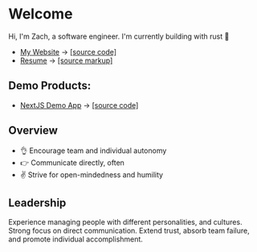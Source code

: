 # Welcome

Hi, I'm Zach, a software engineer. I'm currently building with rust 🦀

- [My Website](https://zachsblog.netlify.app/) -> [[source code]](https://github.com/ztbochanski/my-site)
- [Resume](https://ztbochanski.github.io/ztbochanski/) -> [[source markup]](https://github.com/ztbochanski/ztbochanski/blob/main/index.html)

## Demo Products:

- [NextJS Demo App](https://agw.vercel.app/) -> [[source code]](https://github.com/ztbochanski/agw)

## Overview

- 👌 Encourage team and individual autonomy
- 👉 Communicate directly, often
- ✌️ Strive for open-mindedness and humility

## Leadership

Experience managing people with different personalities, and cultures. Strong focus on direct communication. Extend trust, absorb team failure, and promote individual accomplishment.

